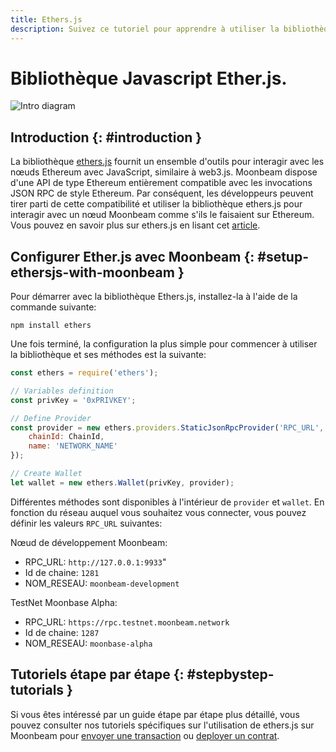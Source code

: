 ```yaml
---
title: Ethers.js
description: Suivez ce tutoriel pour apprendre à utiliser la bibliothèque Ethereum Ether.JS pour déployer des contrats intelligents Solidity sur Moonbeam.
---
```

# Bibliothèque Javascript Ether.js.

![Intro diagram](/images/integrations/integrations-ethersjs-banner.png)

## Introduction {: #introduction } 

La bibliothèque [ethers.js](https://docs.ethers.io/) fournit un ensemble d'outils pour interagir avec les nœuds Ethereum avec JavaScript, similaire à web3.js. Moonbeam dispose d'une API de type Ethereum entièrement compatible avec les invocations JSON RPC de style Ethereum. Par conséquent, les développeurs peuvent tirer parti de cette compatibilité et utiliser la bibliothèque ethers.js pour interagir avec un nœud Moonbeam comme s'ils le faisaient sur Ethereum. Vous pouvez en savoir plus sur ethers.js en lisant cet [article](https://medium.com/l4-media/announcing-ethers-js-a-web3-alternative-6f134fdd06f3).

## Configurer Ether.js avec Moonbeam {: #setup-ethersjs-with-moonbeam } 

Pour démarrer avec la bibliothèque Ethers.js, installez-la à l'aide de la commande suivante:

```
npm install ethers
```

Une fois terminé, la configuration la plus simple pour commencer à utiliser la bibliothèque et ses méthodes est la suivante:

```js
const ethers = require('ethers');

// Variables definition
const privKey = '0xPRIVKEY';

// Define Provider
const provider = new ethers.providers.StaticJsonRpcProvider('RPC_URL', {
    chainId: ChainId,
    name: 'NETWORK_NAME'
});

// Create Wallet
let wallet = new ethers.Wallet(privKey, provider);
```

Différentes méthodes sont disponibles à l'intérieur de `provider` et `wallet`. En fonction du réseau auquel vous souhaitez vous connecter, vous pouvez définir les valeurs `RPC_URL` suivantes:

Nœud de développement Moonbeam: 
 - RPC_URL: `http://127.0.0.1:9933`"
 - Id de chaine: `1281`
 - NOM_RESEAU: `moonbeam-development`
 
TestNet Moonbase Alpha: 
 - RPC_URL: `https://rpc.testnet.moonbeam.network`
 - Id de chaine: `1287`
 - NOM_RESEAU: `moonbase-alpha`

## Tutoriels étape par étape {: #stepbystep-tutorials } 

Si vous êtes intéressé par un guide étape par étape plus détaillé, vous pouvez consulter nos tutoriels spécifiques sur l'utilisation de ethers.js sur Moonbeam pour [envoyer une transaction](/getting-started/local-node/send-transaction/) ou [deployer un contrat](/getting-started/local-node/deploy-contract/).
